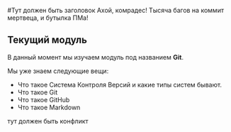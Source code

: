 #Тут должен быть заголовок
Ахой, комрадес! Тысяча багов на коммит мертвеца, и бутылка ПМа!


## Текущий модуль
В данный момент мы изучаем модуль под названием **Git**.

Мы уже знаем следующие вещи:
* Что такое Система Контроля Версий и какие типы систем бывают.
* Что такое Git
* Что такое GitHub
* Что такое Markdown

тут должен быть конфликт